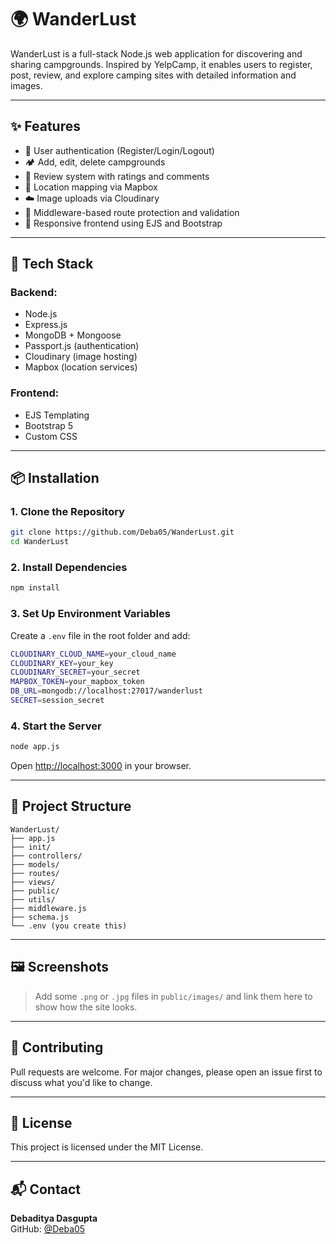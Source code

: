 # 🌍 WanderLust

WanderLust is a full-stack Node.js web application for discovering and sharing campgrounds. Inspired by YelpCamp, it enables users to register, post, review, and explore camping sites with detailed information and images.

---

## ✨ Features

- 🔐 User authentication (Register/Login/Logout)
- 🏕️ Add, edit, delete campgrounds
- 📝 Review system with ratings and comments
- 📍 Location mapping via Mapbox
- ☁️ Image uploads via Cloudinary
- 🧰 Middleware-based route protection and validation
- 📸 Responsive frontend using EJS and Bootstrap

---

## 🔧 Tech Stack

### Backend:
- Node.js
- Express.js
- MongoDB + Mongoose
- Passport.js (authentication)
- Cloudinary (image hosting)
- Mapbox (location services)

### Frontend:
- EJS Templating
- Bootstrap 5
- Custom CSS

---

## 📦 Installation

### 1. Clone the Repository

```bash
git clone https://github.com/Deba05/WanderLust.git
cd WanderLust
```

### 2. Install Dependencies

```bash
npm install
```

### 3. Set Up Environment Variables

Create a `.env` file in the root folder and add:

```bash
CLOUDINARY_CLOUD_NAME=your_cloud_name
CLOUDINARY_KEY=your_key
CLOUDINARY_SECRET=your_secret
MAPBOX_TOKEN=your_mapbox_token
DB_URL=mongodb://localhost:27017/wanderlust
SECRET=session_secret
```

### 4. Start the Server

```bash
node app.js
```

Open [http://localhost:3000](http://localhost:3000) in your browser.

---

## 🧪 Project Structure

```
WanderLust/
├── app.js
├── init/
├── controllers/
├── models/
├── routes/
├── views/
├── public/
├── utils/
├── middleware.js
├── schema.js
└── .env (you create this)
```

---

## 🖼️ Screenshots

> Add some `.png` or `.jpg` files in `public/images/` and link them here to show how the site looks.

---

## 🙋 Contributing

Pull requests are welcome. For major changes, please open an issue first to discuss what you'd like to change.

---

## 📄 License

This project is licensed under the MIT License.

---

## 📬 Contact

**Debaditya Dasgupta**  
GitHub: [@Deba05](https://github.com/Deba05)
